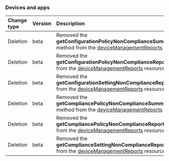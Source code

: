 ### Devices and apps

| **Change type** | **Version** | **Description** |
|:---|:---|:---|
|Deletion|beta|Removed the **getConfigurationPolicyNonComplianceSummaryReport** method from the [deviceManagementReports](https://docs.microsoft.com/en-us/graph/api/resources/intune-deviceManagementReports?view=graph-rest-beta) resource|
|Deletion|beta|Removed the **getConfigurationPolicyNonComplianceReport** method from the [deviceManagementReports](https://docs.microsoft.com/en-us/graph/api/resources/intune-deviceManagementReports?view=graph-rest-beta) resource|
|Deletion|beta|Removed the **getConfigurationSettingNonComplianceReport** method from the [deviceManagementReports](https://docs.microsoft.com/en-us/graph/api/resources/intune-deviceManagementReports?view=graph-rest-beta) resource|
|Deletion|beta|Removed the **getCompliancePolicyNonComplianceSummaryReport** method from the [deviceManagementReports](https://docs.microsoft.com/en-us/graph/api/resources/intune-deviceManagementReports?view=graph-rest-beta) resource|
|Deletion|beta|Removed the **getCompliancePolicyNonComplianceReport** method from the [deviceManagementReports](https://docs.microsoft.com/en-us/graph/api/resources/intune-deviceManagementReports?view=graph-rest-beta) resource|
|Deletion|beta|Removed the **getComplianceSettingNonComplianceReport** method from the [deviceManagementReports](https://docs.microsoft.com/en-us/graph/api/resources/intune-deviceManagementReports?view=graph-rest-beta) resource|
